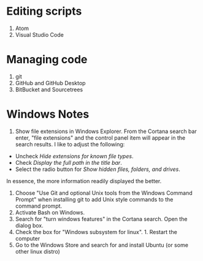 # Editing scripts

1. Atom
1. Visual Studio Code

# Managing code

1. git
1. GitHub and GitHub Desktop
1. BitBucket and Sourcetrees

# Windows Notes
1. Show file extensions in Windows Explorer. From the Cortana search bar enter, "file extensions" and the control panel item will appear in the search results. I like to adjust the following:
  * Uncheck *Hide extensions for known file types*.
  * Check *Display the full path in the title bar*.
  * Select the radio button for *Show hidden files, folders, and drives*.

  In essence, the more information readily displayed the better.
1. Choose "Use Git and optional Unix tools from the Windows Command Prompt" when installing git to add Unix style commands to the command prompt.
1. Activate Bash on Windows.
  1. Search for "turn windows features" in the Cortana search. Open the dialog box.
  1. Check the box for "Windows subsystem for linux".
    1. Restart the computer
  1. Go to the Windows Store and search for and install Ubuntu (or some other linux distro)
